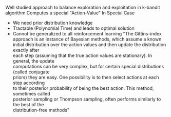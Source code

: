 Well studied approach to balance exploration and exploitation in k-bandit algorithm
Computes a special "Action-Value"
In Special Case
- We need prior distribution knowledge
- Tractable (Polynomial Time) and leads to optimal solution
- Cannot be generalized to all reinforcement learning
"The Gittins-index approach is an instance of Bayesian methods, which assume a known  
initial distribution over the action values and then update the distribution exactly after  
each step (assuming that the true action values are stationary). In general, the update  
computations can be very complex, but for certain special distributions (called conjugate  
priors) they are easy. One possibility is to then select actions at each step according  
to their posterior probability of being the best action. This method, sometimes called  
posterior sampling or Thompson sampling, often performs similarly to the best of the  
distribution-free methods"